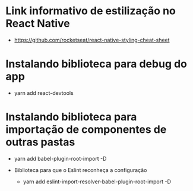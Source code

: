 # Link informativo de estilização no React Native

- https://github.com/rocketseat/react-native-styling-cheat-sheet

# Instalando biblioteca para debug do app

- yarn add react-devtools

# Instalando biblioteca para importação de componentes de outras pastas

- yarn add babel-plugin-root-import -D

- Biblioteca para que o Eslint reconheça a configuração
  - yarn add eslint-import-resolver-babel-plugin-root-import -D
